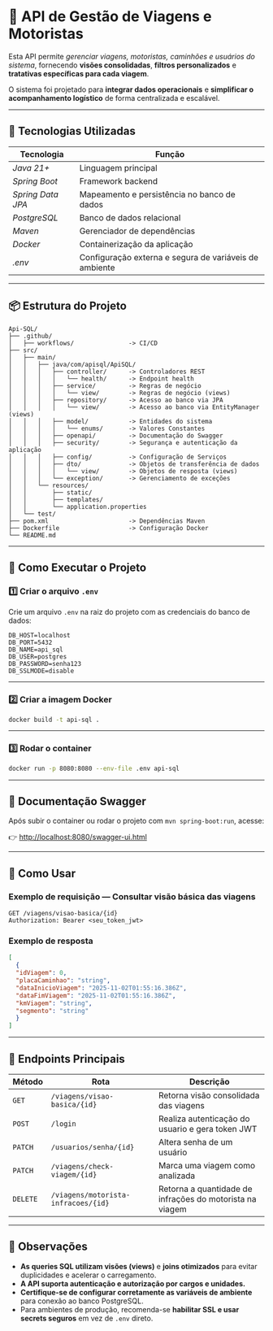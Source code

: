 # 🚚 API de Gestão de Viagens e Motoristas

Esta API permite *gerenciar viagens, motoristas, caminhões e usuários do sistema*, fornecendo **visões consolidadas**, **filtros personalizados** e **tratativas específicas para cada viagem**.  

O sistema foi projetado para **integrar dados operacionais** e **simplificar o acompanhamento logístico** de forma centralizada e escalável.  

---

## 🚀 Tecnologias Utilizadas

| Tecnologia | Função |
|-------------|--------|
| *Java 21+* | Linguagem principal |
| *Spring Boot* | Framework backend |
| *Spring Data JPA* | Mapeamento e persistência no banco de dados |
| *PostgreSQL* | Banco de dados relacional |
| *Maven* | Gerenciador de dependências |
| *Docker* | Containerização da aplicação |
| *.env* | Configuração externa e segura de variáveis de ambiente |

---

## 📦 Estrutura do Projeto

```
Api-SQL/
├── .github/                     
│   ├── workflows/               -> CI/CD
├── src/                           
│   ├── main/                      
│   │   ├── java/com/apisql/ApiSQL/
│   │   │   ├── controller/      -> Controladores REST
│   │   │   │   └── health/      -> Endpoint health
│   │   │   ├── service/         -> Regras de negócio
│   │   │   │   └── view/        -> Regras de negócio (views)
│   │   │   ├── repository/      -> Acesso ao banco via JPA
│   │   │   │   └── view/        -> Acesso ao banco via EntityManager (views)
│   │   │   ├── model/           -> Entidades do sistema
│   │   │   │   └── enums/       -> Valores Constantes
│   │   │   ├── openapi/         -> Documentação do Swagger
│   │   │   ├── security/        -> Segurança e autenticação da aplicação
│   │   │   ├── config/          -> Configuração de Serviços
│   │   │   ├── dto/             -> Objetos de transferência de dados
│   │   │   │   └── view/        -> Objetos de resposta (views)
│   │   │   └── exception/       -> Gerenciamento de exceções
│   │   └── resources/
│   │       ├── static/
│   │       ├── templates/
│   │       └── application.properties
│   └── test/
├── pom.xml                      -> Dependências Maven
├── Dockerfile                   -> Configuração Docker
└── README.md
```

---

## 🏃 Como Executar o Projeto

### 1️⃣ Criar o arquivo `.env`
Crie um arquivo `.env` na raiz do projeto com as credenciais do banco de dados:

```env
DB_HOST=localhost
DB_PORT=5432
DB_NAME=api_sql
DB_USER=postgres
DB_PASSWORD=senha123
DB_SSLMODE=disable
```

---

### 2️⃣ Criar a imagem Docker

```bash
docker build -t api-sql .
```

---

### 3️⃣ Rodar o container

```bash
docker run -p 8080:8080 --env-file .env api-sql
```

---

## 📖 Documentação Swagger

Após subir o container ou rodar o projeto com `mvn spring-boot:run`, acesse:

👉 [http://localhost:8080/swagger-ui.html](http://localhost:8080/swagger-ui.html)

---

## 📡 Como Usar

### Exemplo de requisição — **Consultar visão básica das viagens**

```http
GET /viagens/visao-basica/{id}
Authorization: Bearer <seu_token_jwt>
```

### Exemplo de resposta

```json
[
  {
  "idViagem": 0,
  "placaCaminhao": "string",
  "dataInicioViagem": "2025-11-02T01:55:16.386Z",
  "dataFimViagem": "2025-11-02T01:55:16.386Z",
  "kmViagem": "string",
  "segmento": "string"
  }
]
```
---

## 🧩 Endpoints Principais

| Método | Rota | Descrição |
|--------|------|-----------|
| `GET` | `/viagens/visao-basica/{id}` | Retorna visão consolidada das viagens |
| `POST` | `/login` | Realiza autenticação do usuario e gera token JWT |
| `PATCH` | `/usuarios/senha/{id}` | Altera senha de um usuário |
| `PATCH` | `/viagens/check-viagem/{id}` | Marca uma viagem como analizada |
| `DELETE` | `/viagens/motorista-infracoes/{id}` | Retorna a quantidade de infrações do motorista na viagem |

---

## 📝 Observações

- **As queries SQL utilizam visões (views)** e **joins otimizados** para evitar duplicidades e acelerar o carregamento.  
- **A API suporta autenticação e autorização por cargos e unidades.**  
- **Certifique-se de configurar corretamente as variáveis de ambiente** para conexão ao banco PostgreSQL.  
- Para ambientes de produção, recomenda-se **habilitar SSL e usar secrets seguros** em vez de `.env` direto.

